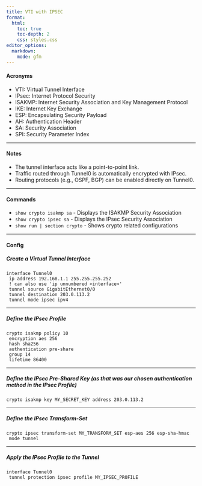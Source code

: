 ```yaml
---
title: VTI with IPSEC
format:
  html:
    toc: true
    toc-depth: 2
    css: styles.css
editor_options:
  markdown:
    mode: gfm
---
```


#### Acronyms

- VTI: Virtual Tunnel Interface
- IPsec: Internet Protocol Security
- ISAKMP: Internet Security Association and Key Management Protocol
- IKE: Internet Key Exchange
- ESP: Encapsulating Security Payload
- AH: Authentication Header
- SA: Security Association
- SPI: Security Parameter Index

---

#### Notes

- The tunnel interface acts like a point-to-point link.
- Traffic routed through Tunnel0 is automatically encrypted with IPsec.
- Routing protocols (e.g., OSPF, BGP) can be enabled directly on Tunnel0.
	
---

#### Commands
- `show crypto isakmp sa` - Displays the ISAKMP Security Association
- `show crypto ipsec sa` - Displays the IPsec Security Association
- `show run | section crypto` - Shows crypto related configurations

---

#### Config

##### Create a Virtual Tunnel Interface
```
interface Tunnel0
 ip address 192.168.1.1 255.255.255.252
 ! can also use 'ip unnumbered <interface>'
 tunnel source GigabitEthernet0/0
 tunnel destination 203.0.113.2
 tunnel mode ipsec ipv4
```

---

##### Define the IPsec Profile
```
crypto isakmp policy 10
 encryption aes 256
 hash sha256
 authentication pre-share
 group 14
 lifetime 86400
```

---

##### Define the IPsec Pre-Shared Key (as that was our chosen authentication method in the IPsec Profile)
```
crypto isakmp key MY_SECRET_KEY address 203.0.113.2
```

---

##### Define the IPsec Transform-Set
```
crypto ipsec transform-set MY_TRANSFORM_SET esp-aes 256 esp-sha-hmac
 mode tunnel
```

---

##### Apply the IPsec Profile to the Tunnel
```
interface Tunnel0
 tunnel protection ipsec profile MY_IPSEC_PROFILE
```